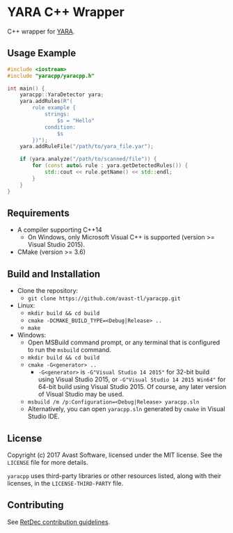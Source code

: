 # YARA C++ Wrapper

C++ wrapper for [YARA](https://github.com/VirusTotal/yara).

## Usage Example

```cpp
#include <iostream>
#include "yaracpp/yaracpp.h"

int main() {
    yaracpp::YaraDetector yara;
    yara.addRules(R"(
        rule example {
            strings:
                $s = "Hello"
            condition:
                $s
        })");
    yara.addRuleFile("/path/to/yara_file.yar");

    if (yara.analyze("/path/to/scanned/file")) {
        for (const auto& rule : yara.getDetectedRules()) {
            std::cout << rule.getName() << std::endl;
        }
    }
}
```

## Requirements

* A compiler supporting C++14
  * On Windows, only Microsoft Visual C++ is supported (version >= Visual Studio 2015).
* CMake (version >= 3.6)

## Build and Installation

* Clone the repository:
  * `git clone https://github.com/avast-tl/yaracpp.git`
* Linux:
  * `mkdir build && cd build`
  * `cmake -DCMAKE_BUILD_TYPE=<Debug|Release> ..`
  * `make`
* Windows:
  * Open MSBuild command prompt, or any terminal that is configured to run the `msbuild` command.
  * `mkdir build && cd build`
  * `cmake -G<generator> ..`
    * `-G<generator>` is `-G"Visual Studio 14 2015"` for 32-bit build using Visual Studio 2015, or `-G"Visual Studio 14 2015 Win64"` for 64-bit build using Visual Studio 2015. Of course, any later version of Visual Studio may be used.
  * `msbuild /m /p:Configuration=<Debug|Release> yaracpp.sln`
  * Alternatively, you can open `yaracpp.sln` generated by `cmake` in Visual Studio IDE.

## License

Copyright (c) 2017 Avast Software, licensed under the MIT license. See the `LICENSE` file for more details.

`yaracpp` uses third-party libraries or other resources listed, along with their licenses, in the `LICENSE-THIRD-PARTY` file.

## Contributing

See [RetDec contribution guidelines](https://github.com/avast-tl/retdec/wiki/Contribution-Guidelines).
